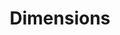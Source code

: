 ---
bigquery: https://console.cloud.google.com/bigquery?p=covid-19-dimensions-ai&page=table&d=data&t=publications
contributors: Digital Science, https://www.digital-science.com/
cost: Free for personal, non-commercial use.
description: Dimensions contains more than 100 million publications, ranging from
  articles published in scholarly journals, books and book chapters, to preprints
  and conference proceedings. All publications are contextualized with linked data
  sets, funding, publications, patents, clinical trials, and policy documents. You
  can also view associated categories, funders, institutions, and researcher profiles.
documentation: https://docs.dimensions.ai/bigquery/index.html
last_edit: 04/06/2022, 06:36:12
location: https://www.dimensions.ai/products/free/
maintained_by: Digital Science, https://www.digital-science.com/
schema_fields:
- repository_name
- labels
- expiration_year
- category_hrcs_rac
- associated_publication_id
- book_title
- mesh_headings
- pmcid
- brief_title
- investigators
- organisation_details
- funder_orgs
- funder_org_acronyms
- funding_cad
- date_modified
- original_assignee
- end_year
- filing_status
- cited_by_ids
- assignee_countries
- publication_ids
- doi
- description
- pages
- name
- source_id
- publication_date
- repository_id
- funding_details
- funder_org_state_codes
- date_print
- editors
- category_sdg
- title
- year
- date_imported_gbq
- granted_year
- publisher
- assignee_orgs
- priority_year
- language
- funder_org_cities
- current_assignee
- journal_lists
- conditions
- inventor_names
- end_date
- date_inserted
- researcher_ids
- filing_year
- family_id
- registry
- acronyms
- abstract
- start_year
- funding_usd
- associated_publication_arxiv_id
- supporting_grant_ids
- kind
- family_count
- associated_publication_pmid
- category_icrp_ct
- category_icrp_cso
- current_assignee_orgs
- associated_grant_ids
- research_org_city_names
- categories
- priority_date
- publication_year
- research_org_countries
- jurisdiction
- legal_status
- date_online
- open_access_categories
- linkout
- subtitles
- ipcr
- date
- reference_ids
- research_orgs
- active_years
- current_assignee_countries
- category_uoa
- aliases
- wikipedia_url
- links
- volume
- funder_org
- concepts
- address
- family_members_ids
- issue
- book_series_title
- authors
- funding_gbp
- conference
- acknowledgements
- research_org_country_names
- phase
- citations_count
- acronym
- funding_chf
- associated_publication_doi
- foa_number
- resulting_publication_doi
- category_rcdc
- parent_id
- original_title
- legal_events
- category_hra
- granted_date
- filing_date
- repository_url
- patent_ids
- funding_eur
- research_org_state_codes
- pmid
- arxiv_id
- category_bra
- status
- journal
- citation_string
- license
- funding_aud
- mesh_terms
- clinical_trial_ids
- gender
- established
- original_abstract
- research_org_state_names
- funder_countries
- types
- funding_jpy
- funding_amount
- relationships
- open_access_categories_v2
- citations
- funding_nzd
- funder_org_countries
- type
- date_normal
- email_address
- original_assignee_orgs
- original_assignee_countries
- metrics
- isbn
- funding_cny
- embargo_date
- grant_number
- funding_currency
- interventions
- proceedings_title
- start_date
- external_ids
- altmetrics
- created_date
- eisbn
- expiration_date
- id
- resulting_publication_ids
- cpc
- research_org_cities
- application_number
- category_hrcs_hc
- category_for
shortname: dimensions
tags:
- scholarly literature
- patents
- funding
- clinical trials
- academic profiles
terms_of_use: 'Use of both the Dimensions COVID-19 dataset and full Dimensions dataset
  are subject to the Dimensions Terms of use: https://www.dimensions.ai/policies-terms-legal '
title: Dimensions
uuid: dcff88bd-fe6b-4fdb-8159-809bf9d7bc1c
---